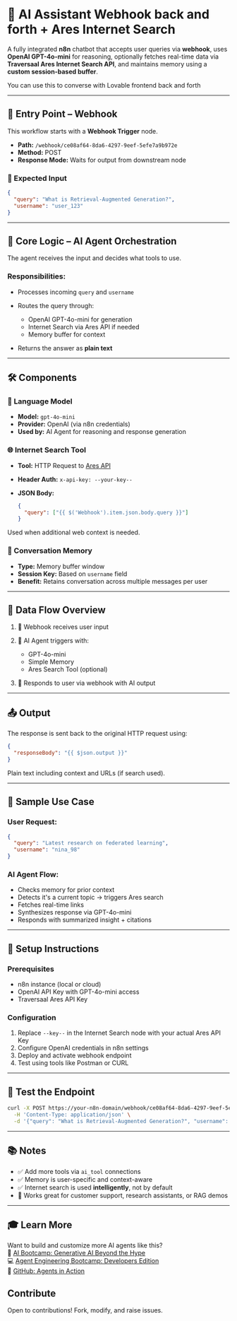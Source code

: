 # 🤖 AI Assistant Webhook back and forth + Ares Internet Search

A fully integrated **n8n** chatbot that accepts user queries via **webhook**, uses **OpenAI GPT-4o-mini** for reasoning, optionally fetches real-time data via **Traversaal Ares Internet Search API**, and maintains memory using a **custom session-based buffer**.

You can use this to converse with Lovable frontend back and forth

---

## 🚀 Entry Point – Webhook

This workflow starts with a **Webhook Trigger** node.

* **Path:** `/webhook/ce08af64-8da6-4297-9eef-5efe7a9b972e`
* **Method:** POST
* **Response Mode:** Waits for output from downstream node

### 📨 Expected Input

```json
{
  "query": "What is Retrieval-Augmented Generation?",
  "username": "user_123"
}
```

---

## 🧠 Core Logic – AI Agent Orchestration

The agent receives the input and decides what tools to use.

### Responsibilities:

* Processes incoming `query` and `username`
* Routes the query through:

  * OpenAI GPT-4o-mini for generation
  * Internet Search via Ares API if needed
  * Memory buffer for context
* Returns the answer as **plain text**

---

## 🛠️ Components

### 🧠 Language Model

* **Model:** `gpt-4o-mini`
* **Provider:** OpenAI (via n8n credentials)
* **Used by:** AI Agent for reasoning and response generation

### 🌐 Internet Search Tool

* **Tool:** HTTP Request to [Ares API](https://api-ares.traversaal.ai/live/predict)
* **Header Auth:** `x-api-key: --your-key--`
* **JSON Body:**

  ```json
  {
    "query": ["{{ $('Webhook').item.json.body.query }}"]
  }
  ```

Used when additional web context is needed.

### 💾 Conversation Memory

* **Type:** Memory buffer window
* **Session Key:** Based on `username` field
* **Benefit:** Retains conversation across multiple messages per user

---

## 🔄 Data Flow Overview

1. 🧭 Webhook receives user input
2. 🧠 AI Agent triggers with:

   * GPT-4o-mini
   * Simple Memory
   * Ares Search Tool (optional)
3. 🧾 Responds to user via webhook with AI output

---

## 📤 Output

The response is sent back to the original HTTP request using:

```json
{
  "responseBody": "{{ $json.output }}"
}
```

Plain text including context and URLs (if search used).

---

## 📎 Sample Use Case

### User Request:

```json
{
  "query": "Latest research on federated learning",
  "username": "nina_98"
}
```

### AI Agent Flow:

* Checks memory for prior context
* Detects it's a current topic → triggers Ares search
* Fetches real-time links
* Synthesizes response via GPT-4o-mini
* Responds with summarized insight + citations

---

## 🔐 Setup Instructions

### Prerequisites

* n8n instance (local or cloud)
* OpenAI API Key with GPT-4o-mini access
* Traversaal Ares API Key

### Configuration

1. Replace `--key--` in the Internet Search node with your actual Ares API Key
2. Configure OpenAI credentials in n8n settings
3. Deploy and activate webhook endpoint
4. Test using tools like Postman or CURL

---

## 🧪 Test the Endpoint

```bash
curl -X POST https://your-n8n-domain/webhook/ce08af64-8da6-4297-9eef-5efe7a9b972e \
  -H 'Content-Type: application/json' \
  -d '{"query": "What is Retrieval-Augmented Generation?", "username": "demo_user"}'
```

---

## 📚 Notes

* ✅ Add more tools via `ai_tool` connections
* ✅ Memory is user-specific and context-aware
* ✅ Internet search is used **intelligently**, not by default
* 📌 Works great for customer support, research assistants, or RAG demos

---

## 🎓 Learn More
Want to build and customize more AI agents like this?\
🤖 [AI Bootcamp: Generative AI Beyond the Hype](https://maven.com/boring-bot/ml-system-design)\
💻 [Agent Engineering Bootcamp: Developers Edition](https://maven.com/boring-bot/advanced-llm)\
📂 [GitHub: Agents in Action](https://github.com/traversaal-ai/agents-in-action)

## Contribute
Open to contributions! Fork, modify, and raise issues.
